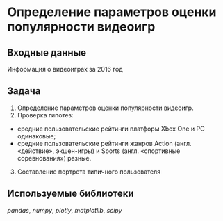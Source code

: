 # Определение параметров оценки популярности видеоигр

## Входные данные  
Информация о видеоиграх за 2016 год

## Задача
1. Определение параметров оценки популярности видеоигр.
2. Проверка гипотез:  
- средние пользовательские рейтинги платформ Xbox One и PC одинаковые;
- средние пользовательские рейтинги жанров Action (англ. «действие», экшен-игры) и Sports (англ. «спортивные соревнования») разные.
3. Составление портрета типичного пользователя

## Используемые библиотеки
*pandas*, *numpy*, *plotly*, *matplotlib*, *sсipy*
